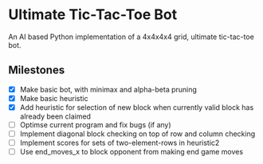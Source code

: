 # Ultimate Tic-Tac-Toe Bot
An AI based Python implementation of a 4x4x4x4 grid, ultimate tic-tac-toe bot.

## Milestones
- [x] Make basic bot, with minimax and alpha-beta pruning
- [x] Make basic heuristic
- [x] Add heuristic for selection of new block when currently valid block has already been claimed
- [ ] Optimse current program and fix bugs (if any)
- [ ] Implement diagonal block checking on top of row and column checking
- [ ] Implement scores for sets of two-element-rows in heuristic2
- [ ] Use end_moves_x to block opponent from making end game moves 
